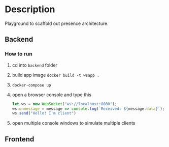# Description

Playground to scaffold out presence architecture.

## Backend

### How to run

1) cd into `backend` folder
2) build app image `docker build -t wsapp .`
3) `docker-compose up`
4) open a browser console and type this

    ```js
    let ws = new WebSocket("ws://localhost:8080");
    ws.onmessage = message => console.log(`Received: ${message.data}`);
    ws.send("Hello! I'm client")
    ```

5) open multiple console windows to simulate multiple clients

## Frontend
